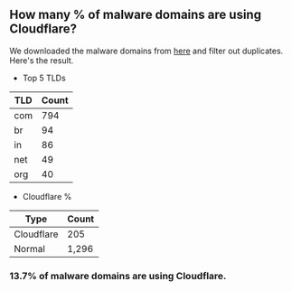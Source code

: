 ## How many % of malware domains are using Cloudflare?


We downloaded the malware domains from [here](https://urlhaus.abuse.ch) and filter out duplicates.
Here's the result.


[//]: # (start replacement)


- Top 5 TLDs

| TLD | Count |
| --- | --- |
| com | 794 |
| br | 94 |
| in | 86 |
| net | 49 |
| org | 40 |


- Cloudflare %

| Type | Count |
| --- | --- |
| Cloudflare | 205 |
| Normal | 1,296 |


### 13.7% of malware domains are using Cloudflare.